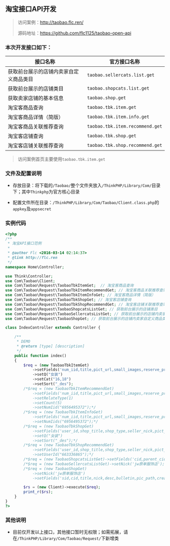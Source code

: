 ## 淘宝接口API开发

> 访问案例：http://taobao.flc.ren/
>
> 源码地址：https://github.com/flc1125/taobao-open-api

### 本次开发接口如下：

|接口名称|官方接口名称|
|----|----|
|获取前台展示的店铺内卖家自定义商品类目|`taobao.sellercats.list.get`|
|获取前台展示的店铺类目|`taobao.shopcats.list.get`|
|获取卖家店铺的基本信息|`taobao.shop.get`|
|淘宝客商品查询|`taobao.tbk.item.get`|
|淘宝客商品详情（简版）|`taobao.tbk.item.info.get`|
|淘宝客商品关联推荐查询|`taobao.tbk.item.recommend.get`|
|淘宝客店铺查询|`taobao.tbk.shop.get`|
|淘宝客店铺关联推荐查询|`taobao.tbk.shop.recommend.get`|

> 访问案例首页主要使用`taobao.tbk.item.get`

### 文件及配置说明

- 存放目录：将下载的`/Taobao/`整个文件夹放入`/ThinkPHP/Library/Com/`目录下；其中`Thinkphp`为官方核心目录

- 配置文件所在目录：`/ThinkPHP/Library/Com/Taobao/Client.class.php`的`appkey`及`appsecret`

### 实例代码

```php
<?php
/**
 * 淘宝API接口范例
 *
 * @author Flc <2016-03-14 02:14:37>
 * @link http://flc.ren 
 */
namespace Home\Controller;

use Think\Controller;
use Com\Taobao\Client;
use Com\Taobao\Request\TaobaoTbkItemGet;  // 淘宝客商品查询
use Com\Taobao\Request\TaobaoTbkItemRecommendGet; // 淘宝客商品关联推荐查询
use Com\Taobao\Request\TaobaoTbkItemInfoGet; // 淘宝客商品详情（简版）
use Com\Taobao\Request\TaobaoTbkShopGet; // 淘宝客店铺查询
use Com\Taobao\Request\TaobaoTbkShopRecommendGet; // 淘宝客店铺关联推荐查询
use Com\Taobao\Request\TaobaoShopcatsListGet; // 获取前台展示的店铺类目
use Com\Taobao\Request\TaobaoSellercatsListGet; // 获取前台展示的店铺内卖家自定义商品类目
use Com\Taobao\Request\TaobaoShopGet; // 获取前台展示的店铺内卖家自定义商品类目

class IndexController extends Controller {

    /**
     * DEMO
     * @return [type] [description]
     */
    public function index()
    {
        $req = (new TaobaoTbkItemGet)
            ->setFields('num_iid,title,pict_url,small_images,reserve_price,zk_final_price,user_type,provcity,item_url,seller_id,volume,nick')
            ->setQ("女装")
            ->setCat("16,18")
            ->setSort("_des");
        /*$req = (new TaobaoTbkItemRecommendGet)
            ->setFields('num_iid,title,pict_url,small_images,reserve_price,zk_final_price,user_type,provcity,item_url,seller_id,volume,nick')
            ->setRelateType(1)
            ->setCount(5)
            ->setNumIid("6956495372");*/
        /*$req = (new TaobaoTbkItemInfoGet)
            ->setFields('num_iid,title,pict_url,small_images,reserve_price,zk_final_price,user_type,provcity,item_url,seller_id,volume,nick')
            ->setNumIids("6956495372");*/
        /*$req = (new TaobaoTbkShopGet)
            ->setFields('user_id,shop_title,shop_type,seller_nick,pict_url,shop_url')
            ->setQ("女装")
            ->setSort("_des");*/
        /*$req = (new TaobaoTbkShopRecommendGet)
            ->setFields('user_id,shop_title,shop_type,seller_nick,pict_url,shop_url')
            ->setUserId("663336865");*/
        /*$req = (new TaobaoShopcatsListGet)->setFields('cid,parent_cid,name,is_parent');*/
        /*$req = (new TaobaoSellercatsListGet)->setNick('jw原单服饰店');*/
        /*$req = (new TaobaoShopGet)
            ->setNick('jw原单服饰店')
            ->setFields('sid,cid,title,nick,desc,bulletin,pic_path,created,modified');*/

        $rs = (new Client)->execute($req);
        print_r($rs);
    }
}
?>
```

### 其他说明

- 目前仅开发以上接口，其他接口暂时无权限；如需拓展，请在`/ThinkPHP/Library/Com/Taobao/Request/`下新增类